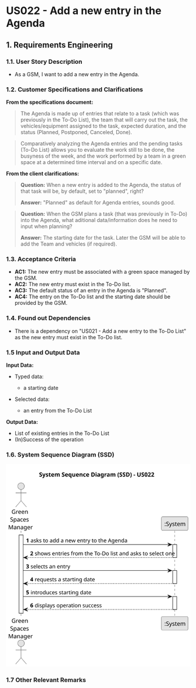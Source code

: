 # US022 - Add a new entry in the Agenda


## 1. Requirements Engineering

### 1.1. User Story Description

- As a GSM, I want to add a new entry in the Agenda.

### 1.2. Customer Specifications and Clarifications

**From the specifications document:**

>   The Agenda is made
up of entries that relate to a task (which was previously in the To-Do List),
the team that will carry out the task, the vehicles/equipment assigned to
the task, expected duration, and the status (Planned, Postponed, Canceled,
Done).

>	Comparatively analyzing the Agenda entries and the
pending tasks (To-Do List) allows you to evaluate the work still to be done,
the busyness of the week, and the work performed by a team in a green space
at a determined time interval and on a specific date.

**From the client clarifications:**

> **Question:** When a new entry is added to the Agenda, the status of that task will be, by default, set to "planned", right?
>
> **Answer:** "Planned" as default for Agenda entries, sounds good.

> **Question:** When the GSM plans a task (that was previously in To-Do) into the Agenda, what aditional data/information does he need to input when planning?
>
> **Answer:** The starting date for the task. Later the GSM will be able to add the Team and vehicles (if required).

### 1.3. Acceptance Criteria

* **AC1:** The new entry must be associated with a green space managed by the GSM.
* **AC2:** The new entry must exist in the To-Do list.
* **AC3:** The default status of an entry in the Agenda is "Planned".
* **AC4:** The entry on the To-Do list and the starting date should be provided by the GSM.

### 1.4. Found out Dependencies

* There is a dependency on "US021 - Add a new entry to the To-Do List" as the new entry must exist in the To-Do list.

### 1.5 Input and Output Data

**Input Data:**

* Typed data:
  * a starting date

* Selected data:
  * an entry from the To-Do List

**Output Data:**

* List of existing entries in the To-Do List
* (In)Success of the operation

### 1.6. System Sequence Diagram (SSD)


![System Sequence Diagram](svg/us022-system-sequence-diagram.svg)


### 1.7 Other Relevant Remarks